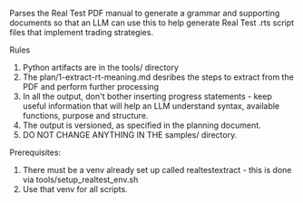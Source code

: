 Parses the Real Test PDF manual to generate a grammar and supporting documents so that an LLM can use this to help generate Real Test .rts script files that implement trading strategies. 

Rules
1. Python artifacts are in the tools/ directory 
2. The plan/1-extract-rt-meaning.md desribes the steps to extract from the PDF and perform further processing
3. In all the output, don't bother inserting progress statements - keep useful information that will help an LLM understand syntax, available functions, purpose and structure.  
4. The output is versioned, as specified in the planning document.
5. DO NOT CHANGE ANYTHING IN THE samples/ directory.

Prerequisites:
1. There must be a venv already set up called realtestextract - this is done via tools/setup_realtest_env.sh
2. Use that venv for all scripts.